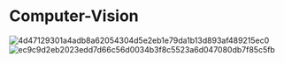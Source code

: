 # Computer-Vision







[]()![4d47129301a4adb8a62054304d5e2eb1e79da1b13d893af489215ec0](https://user-images.githubusercontent.com/98636972/192823853-fb283ffa-1366-45fb-a7f3-d389d7e363b8.png)
![ec9c9d2eb2023edd7d66c56d0034b3f8c5523a6d047080db7f85c5fb](https://user-images.githubusercontent.com/98636972/192823896-c64978af-86c0-4cc6-8f7e-413acc27964c.jpeg)
